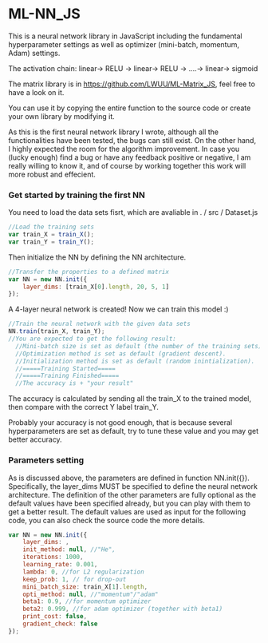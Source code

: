 # ML-NN_JS
This is a neural network library in JavaScript including the fundamental hyperparameter settings as well as optimizer (mini-batch, momentum, Adam) settings. 

The activation chain: linear-> RELU -> linear-> RELU -> ....-> linear-> sigmoid

The matrix library is in https://github.com/LWUU/ML-Matrix_JS, feel free to have a look on it.

You can use it by copying the entire function to the source code or create your own library by modifying it.

As this is the first neural network library I wrote, although all the functionalities have been tested, the bugs can still exist. On the other hand, I highly expected the room for the algorithm improvement. In case you (lucky enough) find a bug or have any feedback positive or negative, I am really willing to know it, and of course by working together this work will more robust and effecient.

### Get started by training the first NN
You need to load the data sets fisrt, which are avaliable in . / src / Dataset.js
```js
//Load the training sets
var train_X = train_X();
var train_Y = train_Y();
```
Then initialize the NN by defining the NN architecture.
```js
//Transfer the properties to a defined matrix
var NN = new NN.init({
    layer_dims: [train_X[0].length, 20, 5, 1]
});
```
A 4-layer neural network is created! Now we can train this model :) 
```js
//Train the neural network with the given data sets
NN.train(train_X, train_Y);
//You are expected to get the following result:
  //Mini-batch size is set as default (the number of the training sets).
  //Optimization method is set as default (gradient descent).
  //Initialization method is set as default (random inintialization).
  //=====Training Started=====
  //=====Training Finished=====
  //The accuracy is + "your result"
```
The accuracy is calculated by sending all the train_X to the trained model, then compare with the correct Y label train_Y. 

Probably your accuracy is not good enough, that is because several hyperparameters are set as default, try to tune these value and you may get better accuracy.

### Parameters setting
As is discussed above, the parameters are defined in function NN.init({}). Specifically, the layer_dims MUST be specified to define the neural network architecture. The definition of the other parameters are fully optional as the default values have been specified already, but you can play with them to get a better result. The default values are used as input for the following code, you can also check the source code the more details.
```js
var NN = new NN.init({
    layer_dims: ,
    init_method: null, //"He", 
    iterations: 1000,
    learning_rate: 0.001,
    lambda: 0, //for L2 regularization
    keep_prob: 1, // for drop-out
    mini_batch_size: train_X[1].length,
    opti_method: null, //"momentum"/"adam"
    beta1: 0.9, //for momentum optimizer
    beta2: 0.999, //for adam optimizer (together with beta1)
    print_cost: false,
    gradient_check: false
});
```


